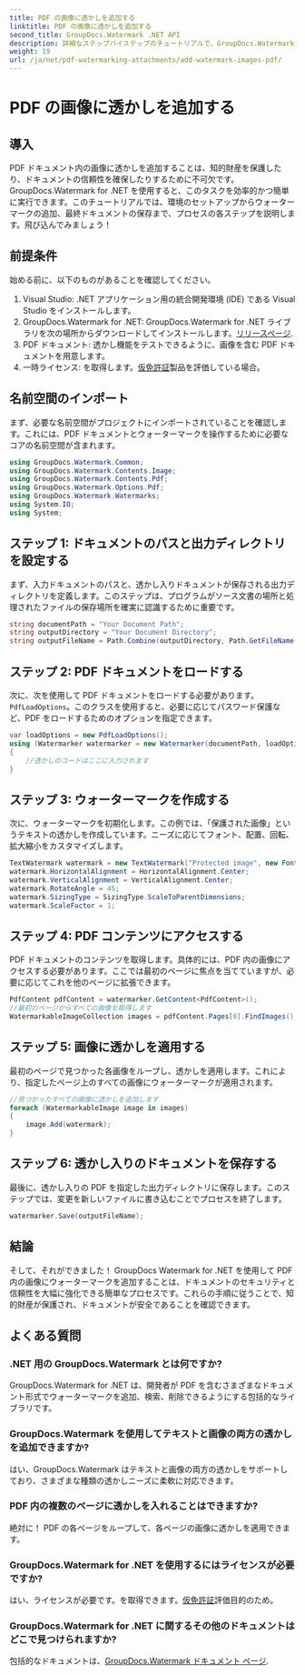 ```yaml
---
title: PDF の画像に透かしを追加する
linktitle: PDF の画像に透かしを追加する
second_title: GroupDocs.Watermark .NET API
description: 詳細なステップバイステップのチュートリアルで、GroupDocs.Watermark for .NET を使用して PDF ドキュメント内の画像にウォーターマークを追加する方法を学びます。 PDF を簡単に保護します。
weight: 19
url: /ja/net/pdf-watermarking-attachments/add-watermark-images-pdf/
---
```


# PDF の画像に透かしを追加する

## 導入
PDF ドキュメント内の画像に透かしを追加することは、知的財産を保護したり、ドキュメントの信頼性を確保したりするために不可欠です。 GroupDocs.Watermark for .NET を使用すると、このタスクを効率的かつ簡単に実行できます。このチュートリアルでは、環境のセットアップからウォーターマークの追加、最終ドキュメントの保存まで、プロセスの各ステップを説明します。飛び込んでみましょう！
## 前提条件
始める前に、以下のものがあることを確認してください。
1. Visual Studio: .NET アプリケーション用の統合開発環境 (IDE) である Visual Studio をインストールします。
2.  GroupDocs.Watermark for .NET: GroupDocs.Watermark for .NET ライブラリを次の場所からダウンロードしてインストールします。[リリースページ](https://releases.groupdocs.com/Watermark/net/).
3. PDF ドキュメント: 透かし機能をテストできるように、画像を含む PDF ドキュメントを用意します。
4. 一時ライセンス: を取得します。[仮免許証](https://purchase.groupdocs.com/temporary-license/)製品を評価している場合。
## 名前空間のインポート
まず、必要な名前空間がプロジェクトにインポートされていることを確認します。これには、PDF ドキュメントとウォーターマークを操作するために必要なコアの名前空間が含まれます。
```csharp
using GroupDocs.Watermark.Common;
using GroupDocs.Watermark.Contents.Image;
using GroupDocs.Watermark.Contents.Pdf;
using GroupDocs.Watermark.Options.Pdf;
using GroupDocs.Watermark.Watermarks;
using System.IO;
using System;
```
## ステップ 1: ドキュメントのパスと出力ディレクトリを設定する
まず、入力ドキュメントのパスと、透かし入りドキュメントが保存される出力ディレクトリを定義します。このステップは、プログラムがソース文書の場所と処理されたファイルの保存場所を確実に認識するために重要です。
```csharp
string documentPath = "Your Document Path";
string outputDirectory = "Your Document Directory";
string outputFileName = Path.Combine(outputDirectory, Path.GetFileName(documentPath));
```
## ステップ 2: PDF ドキュメントをロードする
次に、次を使用して PDF ドキュメントをロードする必要があります。`PdfLoadOptions`。このクラスを使用すると、必要に応じてパスワード保護など、PDF をロードするためのオプションを指定できます。
```csharp
var loadOptions = new PdfLoadOptions();
using (Watermarker watermarker = new Watermarker(documentPath, loadOptions))
{
    //透かしのコードはここに入力されます
}
```
## ステップ 3: ウォーターマークを作成する
次に、ウォーターマークを初期化します。この例では、「保護された画像」というテキストの透かしを作成しています。ニーズに応じてフォント、配置、回転、拡大縮小をカスタマイズします。
```csharp
TextWatermark watermark = new TextWatermark("Protected image", new Font("Arial", 8));
watermark.HorizontalAlignment = HorizontalAlignment.Center;
watermark.VerticalAlignment = VerticalAlignment.Center;
watermark.RotateAngle = 45;
watermark.SizingType = SizingType.ScaleToParentDimensions;
watermark.ScaleFactor = 1;
```
## ステップ 4: PDF コンテンツにアクセスする
PDF ドキュメントのコンテンツを取得します。具体的には、PDF 内の画像にアクセスする必要があります。ここでは最初のページに焦点を当てていますが、必要に応じてこれを他のページに拡張できます。
```csharp
PdfContent pdfContent = watermarker.GetContent<PdfContent>();
//最初のページからすべての画像を取得します
WatermarkableImageCollection images = pdfContent.Pages[0].FindImages();
```
## ステップ 5: 画像に透かしを適用する
最初のページで見つかった各画像をループし、透かしを適用します。これにより、指定したページ上のすべての画像にウォーターマークが適用されます。
```csharp
//見つかったすべての画像に透かしを追加します
foreach (WatermarkableImage image in images)
{
    image.Add(watermark);
}
```
## ステップ 6: 透かし入りのドキュメントを保存する
最後に、透かし入りの PDF を指定した出力ディレクトリに保存します。このステップでは、変更を新しいファイルに書き込むことでプロセスを終了します。
```csharp
watermarker.Save(outputFileName);
```
## 結論
そして、それができました！ GroupDocs Watermark for .NET を使用して PDF 内の画像にウォーターマークを追加することは、ドキュメントのセキュリティと信頼性を大幅に強化できる簡単なプロセスです。これらの手順に従うことで、知的財産が保護され、ドキュメントが安全であることを確認できます。
## よくある質問
### .NET 用の GroupDocs.Watermark とは何ですか?
GroupDocs.Watermark for .NET は、開発者が PDF を含むさまざまなドキュメント形式でウォーターマークを追加、検索、削除できるようにする包括的なライブラリです。
### GroupDocs.Watermark を使用してテキストと画像の両方の透かしを追加できますか?
はい、GroupDocs.Watermark はテキストと画像の両方の透かしをサポートしており、さまざまな種類の透かしニーズに柔軟に対応できます。
### PDF 内の複数のページに透かしを入れることはできますか?
絶対に！ PDF の各ページをループして、各ページの画像に透かしを適用できます。
### GroupDocs.Watermark for .NET を使用するにはライセンスが必要ですか?
はい、ライセンスが必要です。を取得できます。[仮免許証](https://purchase.groupdocs.com/temporary-license/)評価目的のため。
### GroupDocs.Watermark for .NET に関するその他のドキュメントはどこで見つけられますか?
包括的なドキュメントは、[GroupDocs.Watermark ドキュメント ページ](https://tutorials.groupdocs.com/Watermark/net/).